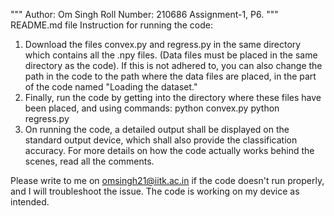 """
Author: Om Singh
Roll Number: 210686
Assignment-1, P6.
"""
                                        README.md file
Instruction for running the code:
1. Download the files convex.py and regress.py in the same directory which contains all the .npy files.
   (Data files must be placed in the same directory as the code).
   If this is not adhered to, you can also change the path in the code to the path where the data files are placed, in the 
   part of the code named "Loading the dataset."
2. Finally, run the code by getting into the directory where these files have been placed, and using commands:
   python convex.py
   python regress.py
3. On running the code, a detailed output shall be displayed on the standard output device, which shall also provide the 
   classification accuracy. For more details on how the code actually works behind the scenes, read all the comments.

Please write to me on omsingh21@iitk.ac.in if the code doesn't run properly, and I will troubleshoot the issue.
The code is working on my device as intended.